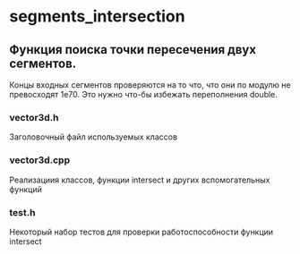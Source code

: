 # segments_intersection

## Функция поиска точки пересечения двух сегментов.
Концы входных сегментов проверяются на то что, что они по
модулю не превосходят 1e70. Это нужно что-бы избежать переполнения double.

### vector3d.h 
Заголовочный файл используемых классов 
### vector3d.cpp
Реализациия классов, функции intersect и других вспомогательных функций
### test.h
Некоторый набор тестов для проверки работоспособности функции intersect 



